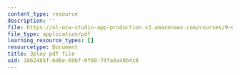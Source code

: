 ```yaml
---
content_type: resource
description: ''
file: https://ol-ocw-studio-app-production.s3.amazonaws.com/courses/9-00sc-introduction-to-psychology-fall-2011/1862485f6d6e69bf0f8074fa8a48b4c8_zPPsdsAQBx4.pdf
file_type: application/pdf
learning_resource_types: []
resourcetype: Document
title: 3play pdf file
uid: 1862485f-6d6e-69bf-0f80-74fa8a48b4c8
---
```

